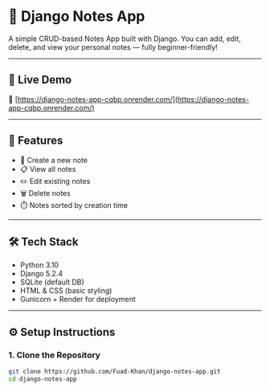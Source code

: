 # 📝 Django Notes App

A simple CRUD-based Notes App built with Django. You can add, edit, delete, and view your personal notes — fully beginner-friendly!

---

## 🚀 Live Demo

🔗 [https://django-notes-app-cqbp.onrender.com/](https://django-notes-app-cqbp.onrender.com/)  


---


## 🔧 Features

- 📝 Create a new note
- 📋 View all notes
- ✏️ Edit existing notes
- 🗑️ Delete notes
- ⏱️ Notes sorted by creation time

---

## 🛠️ Tech Stack

- Python 3.10
- Django 5.2.4
- SQLite (default DB)
- HTML & CSS (basic styling)
- Gunicorn + Render for deployment

---

## ⚙️ Setup Instructions

### 1. Clone the Repository

```bash
git clone https://github.com/Fuad-Khan/django-notes-app.git
cd django-notes-app
